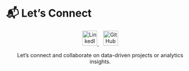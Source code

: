 # 📬 Let’s Connect

<div align="center">

<a href="[https://www.linkedin.com/in/humairatalha/)" target="_blank">
  <img src="https://img.icons8.com/color/48/linkedin.png" width="40" alt="LinkedIn">
</a> &nbsp;&nbsp;

<a href="https://humairatalhakhan.github.io/" target="_blank">
  <img src="https://img.icons8.com/ios-glyphs/48/github.png" width="40" alt="GitHub">
</a>

<p style="font-size:0.9rem;">Let’s connect and collaborate on data-driven projects or analytics insights.</p>

</div>
